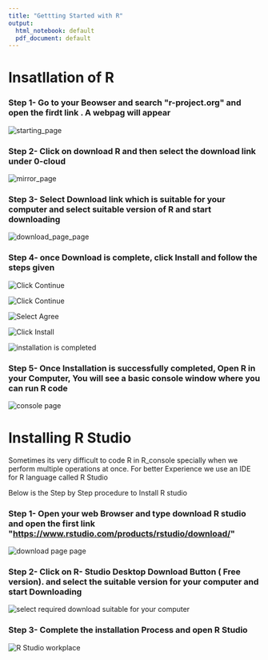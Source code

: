 ```yaml
---
title: "Gettting Started with R"
output:
  html_notebook: default
  pdf_document: default
---
```

# Insatllation of R

### Step 1- Go to your Beowser and search "r-project.org" and open the firdt link . A webpag will appear

![starting_page](desktop/starting_page.png)


### Step 2- Click on download R and then select the download link under 0-cloud


![mirror_page](desktop/mirror_r.png)

### Step 3-  Select Download link which is suitable for your computer and select suitable version of R and  start downloading

![download_page_page](desktop/download_page_r.png)

### Step 4- once Download is complete, click Install and follow the steps given

![**Click Continue**](desktop/installation_page_1.png)

![**Click Continue**](desktop/installation_page_2.png)

![**Select Agree**](desktop/installation_page_3.png)

![**Click Install**](desktop/installation_page_4.png)

![**installation is completed**](desktop/installation_page_5.png)

### Step 5- Once Installation is successfully completed, Open R in your Computer, You will see a basic console window where you can run R code


![console page](desktop/r_console.png)

# Installing R Studio

Sometimes its very difficult to code R in  R_console specially when we perform multiple operations at once. For better Experience we use an IDE for R language called R Studio

Below is the Step by Step procedure to Install R studio

### Step 1- Open your web Browser and type download R studio and open the first link "https://www.rstudio.com/products/rstudio/download/"

![**download page page**](desktop/R_studio_download_page.png)

### Step 2- Click on R- Studio Desktop Download Button ( Free version). and select the suitable version for your computer and start Downloading

![**select required download suitable for your computer**](desktop/download_2.png)

### Step 3- Complete the installation Process and open R Studio

![**R Studio workplace**](desktop/r_studio.png)


